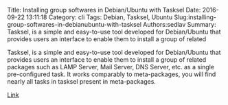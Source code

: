 Title: Installing group softwares in Debian/Ubuntu with Tasksel
Date: 2016-09-22 13:11:18
Category: cli
Tags: Debian, Tasksel, Ubuntu
Slug:installing-group-softwares-in-debianubuntu-with-tasksel
Authors:sedlav
Summary: Tasksel, is a simple and easy-to-use tool developed for Debian/Ubuntu that provides users an interface to enable them to install a group of related

> 
Tasksel, is a simple and easy-to-use tool developed for Debian/Ubuntu that provides users an interface to enable them to install a group of related packages such as LAMP Server, Mail Server, DNS Server, etc. as a single pre-configured task. It works comparably to meta-packages, you will find nearly all tasks in tasksel present in meta-packages.

[Link](http://www.tecmint.com/tasksel-install-group-software-lamp-mail-dns-in-debian-ubuntu/)
